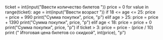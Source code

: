 ticket = int(input("Ввести количество билетов "))
price = 0
for value in range(ticket):
    age = int(input("Ввести возраст "))
    if  18 <= age <= 25:
        price = price + 990
        print("Cумма покупки", price, "p")
    elif age > 25:
        price = price + 1390
        print("Cумма покупки", price, "p")
    elif age < 18:
        price = price + 0
        print("Cумма покупки", price, "p")
if ticket > 3:
        price = price - (price / 10)
        print (" Итоговая цена билетов со скидкой", int(price), "р")
